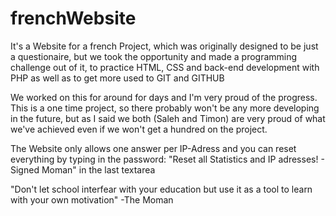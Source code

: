 # frenchWebsite

It's a Website for a french Project, which was originally designed to be just a questionaire, but we took the opportunity and made a programming challenge out of it, to practice HTML, CSS and back-end development with PHP as well as to get more used to GIT and GITHUB

We worked on this for around for days and I'm very proud of the progress. This is a one time project, so there probably won't be any more developing in the future, but as I said we both (Saleh and Timon) are very proud of what we've achieved even if we won't get a hundred on the project.

The Website only allows one answer per IP-Adress and you can reset everything by typing in the password: "Reset all Statistics and IP adresses! - Signed Moman" in the last textarea

"Don't let school interfear with your education but use it as a tool to learn with your own motivation"
-The Moman
